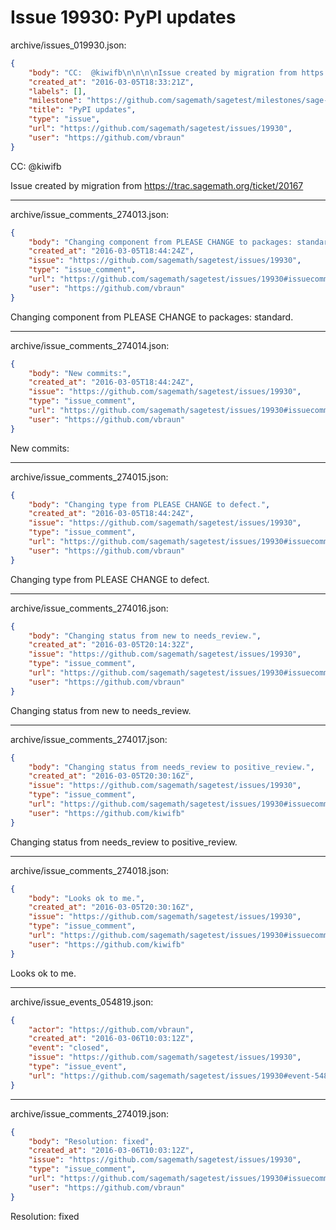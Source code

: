 # Issue 19930: PyPI updates

archive/issues_019930.json:
```json
{
    "body": "CC:  @kiwifb\n\n\n\nIssue created by migration from https://trac.sagemath.org/ticket/20167\n\n",
    "created_at": "2016-03-05T18:33:21Z",
    "labels": [],
    "milestone": "https://github.com/sagemath/sagetest/milestones/sage-7.1",
    "title": "PyPI updates",
    "type": "issue",
    "url": "https://github.com/sagemath/sagetest/issues/19930",
    "user": "https://github.com/vbraun"
}
```
CC:  @kiwifb



Issue created by migration from https://trac.sagemath.org/ticket/20167





---

archive/issue_comments_274013.json:
```json
{
    "body": "Changing component from PLEASE CHANGE to packages: standard.",
    "created_at": "2016-03-05T18:44:24Z",
    "issue": "https://github.com/sagemath/sagetest/issues/19930",
    "type": "issue_comment",
    "url": "https://github.com/sagemath/sagetest/issues/19930#issuecomment-274013",
    "user": "https://github.com/vbraun"
}
```

Changing component from PLEASE CHANGE to packages: standard.



---

archive/issue_comments_274014.json:
```json
{
    "body": "New commits:",
    "created_at": "2016-03-05T18:44:24Z",
    "issue": "https://github.com/sagemath/sagetest/issues/19930",
    "type": "issue_comment",
    "url": "https://github.com/sagemath/sagetest/issues/19930#issuecomment-274014",
    "user": "https://github.com/vbraun"
}
```

New commits:



---

archive/issue_comments_274015.json:
```json
{
    "body": "Changing type from PLEASE CHANGE to defect.",
    "created_at": "2016-03-05T18:44:24Z",
    "issue": "https://github.com/sagemath/sagetest/issues/19930",
    "type": "issue_comment",
    "url": "https://github.com/sagemath/sagetest/issues/19930#issuecomment-274015",
    "user": "https://github.com/vbraun"
}
```

Changing type from PLEASE CHANGE to defect.



---

archive/issue_comments_274016.json:
```json
{
    "body": "Changing status from new to needs_review.",
    "created_at": "2016-03-05T20:14:32Z",
    "issue": "https://github.com/sagemath/sagetest/issues/19930",
    "type": "issue_comment",
    "url": "https://github.com/sagemath/sagetest/issues/19930#issuecomment-274016",
    "user": "https://github.com/vbraun"
}
```

Changing status from new to needs_review.



---

archive/issue_comments_274017.json:
```json
{
    "body": "Changing status from needs_review to positive_review.",
    "created_at": "2016-03-05T20:30:16Z",
    "issue": "https://github.com/sagemath/sagetest/issues/19930",
    "type": "issue_comment",
    "url": "https://github.com/sagemath/sagetest/issues/19930#issuecomment-274017",
    "user": "https://github.com/kiwifb"
}
```

Changing status from needs_review to positive_review.



---

archive/issue_comments_274018.json:
```json
{
    "body": "Looks ok to me.",
    "created_at": "2016-03-05T20:30:16Z",
    "issue": "https://github.com/sagemath/sagetest/issues/19930",
    "type": "issue_comment",
    "url": "https://github.com/sagemath/sagetest/issues/19930#issuecomment-274018",
    "user": "https://github.com/kiwifb"
}
```

Looks ok to me.



---

archive/issue_events_054819.json:
```json
{
    "actor": "https://github.com/vbraun",
    "created_at": "2016-03-06T10:03:12Z",
    "event": "closed",
    "issue": "https://github.com/sagemath/sagetest/issues/19930",
    "type": "issue_event",
    "url": "https://github.com/sagemath/sagetest/issues/19930#event-54819"
}
```



---

archive/issue_comments_274019.json:
```json
{
    "body": "Resolution: fixed",
    "created_at": "2016-03-06T10:03:12Z",
    "issue": "https://github.com/sagemath/sagetest/issues/19930",
    "type": "issue_comment",
    "url": "https://github.com/sagemath/sagetest/issues/19930#issuecomment-274019",
    "user": "https://github.com/vbraun"
}
```

Resolution: fixed
